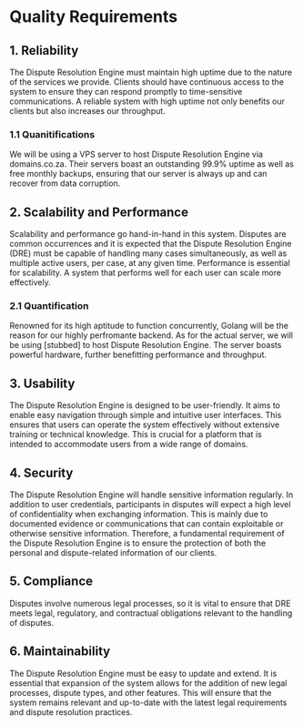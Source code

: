 # Quality Requirements

## 1. Reliability

The Dispute Resolution Engine must maintain high uptime due to the nature of the services we provide. Clients should have continuous access to the system to ensure they can respond promptly to time-sensitive communications. A reliable system with high uptime not only benefits our clients but also increases our throughput.

### 1.1 Quanitifications

We will be using a VPS server to host Dispute Resolution Engine via domains.co.za. Their servers boast an outstanding 99.9% uptime as well as free monthly backups, ensuring that our server is always up and can recover from data corruption.

## 2. Scalability and Performance

Scalability and performance go hand-in-hand in this system. Disputes are common occurrences and it is expected that the Dispute Resolution Engine (DRE) must be capable of handling many cases simultaneously, as well as multiple active users, per case, at any given time. Performance is essential for scalability. A system that performs well for each user can scale more effectively.

### 2.1 Quantification

Renowned for its high aptitude to function concurrently, Golang will be the reason for our highly perfromante backend. As for the actual server, we will be using [stubbed] to host Dispute Resolution Engine. The server boasts powerful hardware, further benefitting performance and throughput.

## 3. Usability

The Dispute Resolution Engine is designed to be user-friendly. It aims to enable easy navigation through simple and intuitive user interfaces. This ensures that users can operate the system effectively without extensive training or technical knowledge. This is crucial for a platform that is intended to accommodate users from a wide range of domains.

## 4. Security

The Dispute Resolution Engine will handle sensitive information regularly. In addition to user credentials, participants in disputes will expect a high level of confidentiality when exchanging information. This is mainly due to documented evidence or communications that can contain exploitable or otherwise sensitive information. Therefore, a fundamental requirement of the Dispute Resolution Engine is to ensure the protection of both the personal and dispute-related information of our clients.

## 5. Compliance

<!--!need to clarify with Neil what should be covered here -->

Disputes involve numerous legal processes, so it is vital to ensure that DRE meets legal, regulatory, and contractual obligations relevant to the handling of disputes.

## 6. Maintainability

The Dispute Resolution Engine must be easy to update and extend. It is essential that expansion of the system allows for the addition of new legal processes, dispute types, and other features. This will ensure that the system remains relevant and up-to-date with the latest legal requirements and dispute resolution practices.

